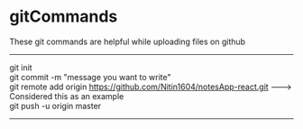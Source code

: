 # gitCommands                                                                                                                                                                       
These git commands are helpful while uploading files on github                                                                           
___________________________________________________________________________________________________________ 
git init  
git commit -m "message you want to write"     
git remote add origin https://github.com/Nitin1604/notesApp-react.git ---> Considered this as an example  
git push -u origin master    
____________________________________________________________________________________________________________
